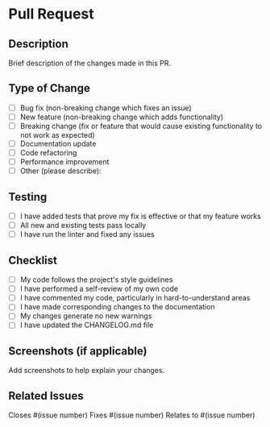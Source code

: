 # Pull Request

## Description

Brief description of the changes made in this PR.

## Type of Change

- [ ] Bug fix (non-breaking change which fixes an issue)
- [ ] New feature (non-breaking change which adds functionality)
- [ ] Breaking change (fix or feature that would cause existing functionality to not work as expected)
- [ ] Documentation update
- [ ] Code refactoring
- [ ] Performance improvement
- [ ] Other (please describe):

## Testing

- [ ] I have added tests that prove my fix is effective or that my feature works
- [ ] All new and existing tests pass locally
- [ ] I have run the linter and fixed any issues

## Checklist

- [ ] My code follows the project's style guidelines
- [ ] I have performed a self-review of my own code
- [ ] I have commented my code, particularly in hard-to-understand areas
- [ ] I have made corresponding changes to the documentation
- [ ] My changes generate no new warnings
- [ ] I have updated the CHANGELOG.md file

## Screenshots (if applicable)

Add screenshots to help explain your changes.

## Related Issues

Closes #(issue number)
Fixes #(issue number)
Relates to #(issue number) 
